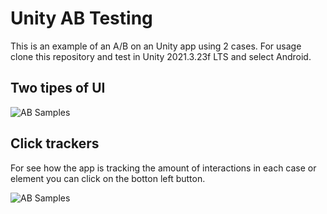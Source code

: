 # Unity AB Testing

This is an example of an A/B on an Unity app using 2 cases. For usage clone this repository and test in Unity 2021.3.23f LTS and select Android.


## Two tipes of UI

![AB Samples](dist/SS.png)


## Click trackers

For see how the app is tracking the amount of interactions in each case or element you can click on the botton left button.

![AB Samples](dist/SS2.PNG)